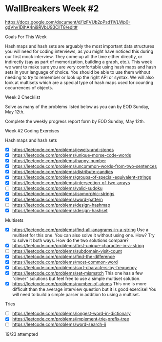 # WallBreakers Week #2

https://docs.google.com/document/d/1zFVUb2pPsd11VLWp0-gdVhv1DihA4ni9RVbU93CilT8/edit#

Goals For This Week

Hash maps and hash sets are arguably the most important data structures you will need for coding interviews, as you might have noticed this during our first mock interview. They come up all the time either directly, or indirectly (say as part of memorization, building a graph, etc.). This week we want to make sure you are very comfortable using hash maps and hash sets in your language of choice. You should be able to use them without needing to try to remember or look up the right API or syntax. We will also look at multisets which are a special type of hash maps used for counting occurrences of objects.

Week 2 Checklist

Solve as many of the problems listed below as you can by EOD Sunday, May 12th.

Complete the weekly progress report form by EOD Sunday, May 12th.

Week #2 Coding Exercises

Hash maps and hash sets
- [X] https://leetcode.com/problems/jewels-and-stones
- [X] https://leetcode.com/problems/unique-morse-code-words
- [X] https://leetcode.com/problems/happy-number
- [X] https://leetcode.com/problems/uncommon-words-from-two-sentences
- [X] https://leetcode.com/problems/distribute-candies
- [X] https://leetcode.com/problems/groups-of-special-equivalent-strings
- [X] https://leetcode.com/problems/intersection-of-two-arrays
- [ ] https://leetcode.com/problems/valid-sudoku
- [X] https://leetcode.com/problems/isomorphic-strings
- [X] https://leetcode.com/problems/word-pattern
- [ ] https://leetcode.com/problems/design-hashmap
- [X] https://leetcode.com/problems/design-hashset

Multisets
- [X] https://leetcode.com/problems/find-all-anagrams-in-a-string
Use a multiset for this one. You can also solve it without using one. How? Try to solve it both ways. How do the two solutions compare?
- [X] https://leetcode.com/problems/first-unique-character-in-a-string
- [ ] https://leetcode.com/problems/subdomain-visit-count
- [X] https://leetcode.com/problems/find-the-difference
- [X] https://leetcode.com/problems/most-common-word
- [X] https://leetcode.com/problems/sort-characters-by-frequency
- [X] https://leetcode.com/problems/set-mismatch
This one has a few “clever” solutions but feel free to use a simple multiset solution.
- [X] https://leetcode.com/problems/number-of-atoms
This one is more difficult than the average interview question but it is good exercise! You will need to build a simple parser in addition to using a multiset.

Tries
- [ ] https://leetcode.com/problems/longest-word-in-dictionary
- [X] https://leetcode.com/problems/implement-trie-prefix-tree
- [ ] https://leetcode.com/problems/word-search-ii

19/23 attempted
